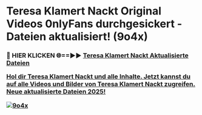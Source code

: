 # Teresa Klamert Nackt Original Videos 0nlyFans durchgesickert - Dateien aktualisiert! (9o4x)

<h3>🔴 HIER KLICKEN 🌐==►► <a href="https://tinyurl.com/h6vf6nb8" rel="nofollow">Teresa Klamert Nackt Aktualisierte Dateien

Hol dir Teresa Klamert Nackt und alle Inhalte. Jetzt kannst du auf alle Videos und Bilder von Teresa Klamert Nackt zugreifen. Neue aktualisierte Dateien 2025!

[![9o4x](https://i.imgur.com/sD4kR3V.gif)](https://tinyurl.com/h6vf6nb8)
